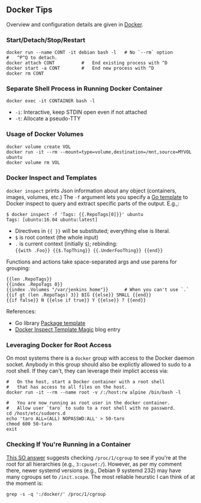 Docker Tips
-----------

Overview and configuration details are given in [Docker](docker.md).

### Start/Detach/Stop/Restart

    docker run --name CONT -it debian bash -l   # No `--rm` option
    #   ^P^Q to detach.
    docker attach CONT          #   End existing process with ^D
    docker start -a CONT        #   End new process with ^D
    docker rm CONT

### Separate Shell Process in Running Docker Container

    docker exec -it CONTAINER bash -l

* `-i`: Interactive, keep STDIN open even if not attached
* `-t`: Allocate a pseudo-TTY

### Usage of Docker Volumes

    docker volume create VOL
    docker run -it --rm --mount=type=volume,destination=/mnt,source=MYVOL ubuntu
    docker volume rm VOL

### Docker Inspect and Templates

`docker inspect` prints Json information about any object (containers,
images, volumes, etc.) The `-f` argument lets you specify a [Go
template] to Docker inspect to query and extract specific parts of the
output. E.g.,:

    $ docker inspect -f 'Tags: {{.RepoTags[0]}}' ubuntu
    Tags: [ubuntu:16.04 ubuntu:latest]

* Directives in `{{ }}` will be substituted; everything else is literal.
* `$` is root context (the whole input)
* `.` is current context (initially `$`);  rebinding:  
  `{{with .Foo}} {{$.TopThing}} {{.UnderFooThing}} {{end}}`

Functions and actions take space-separated args and use parens for
grouping:

    {{len .RepoTags}}
    {{index .RepoTags 0}}
    {{index .Volumes "/var/jenkins_home"}}      # When you can't use `.`
    {{if gt (len .RepoTags) 3}} BIG {{else}} SMALL {{end}}
    {{if false}} N {{else if true}} Y {{else}} ? {{end}}

References:
* Go library [Package template][go template]
* [Docker Inspect Template Magic][ditm] blog entry

### Leveraging Docker for Root Access

On most systems there is a `docker` group with access to the Docker
daemon socket. Anybody in this group should also be explictly allowed
to sudo to a root shell. If they can't, they can leverage their
implict access via:

    #   On the host, start a Docker container with a root shell
    #   that has access to all files on the host.
    docker run -it --rm --name root -v /:/host:rw alpine /bin/bash -l

    #   You are now running as root user in the docker container.
    #   Allow user `taro` to sudo to a root shell with no password.
    cd /host/etc/sudoers.d
    echo 'taro ALL=(ALL) NOPASSWD:ALL' > 50-taro
    chmod 600 50-taro
    exit

### Checking If You're Running in a Container

[This SO answer][so-23513045] suggests checking `/proc/1/cgroup` to
see if you're at the root for all hierarchies (e.g., `3:cpuset:/`).
However, as per my comment there, newer systemd versions (e.g.,
Debian 9 systemd 232) may have many cgroups set to `/init.scope`.
The most reliable heurstic I can think of at the moment is:

    grep -s -q ':/docker/' /proc/1/cgroup



[ditm]: https://container-solutions.com/docker-inspect-template-magic/
[so-23513045]: https://stackoverflow.com/q/23513045/107294
[go template]: https://golang.org/pkg/text/template/
